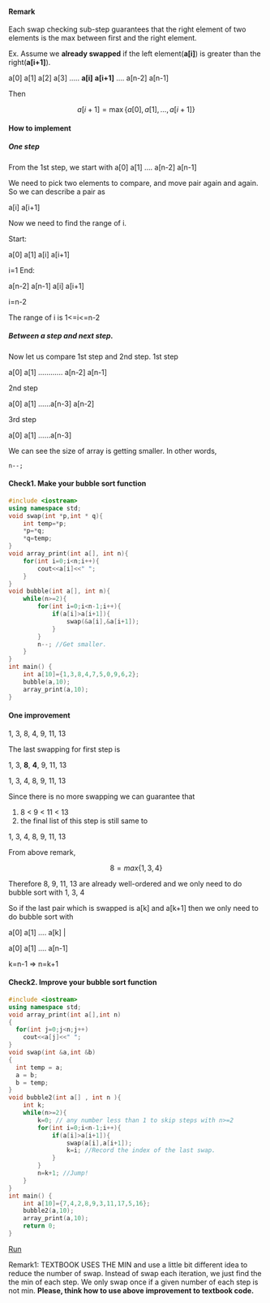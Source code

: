 #### Remark

 Each swap checking sub-step guarantees that  the right element of two elements is the max between first and 
the right element.

Ex. Assume we **already swapped** if the left element(**a[i]**) is greater than the right(**a[i+1]**).

a[0] a[1] a[2] a[3] ..... **a[i]** **a[i+1]**  .... a[n-2] a[n-1]

Then

$$ a[i+1] = \max \{ a[0],a[1],\ldots, a[i+1] \}$$

#### How to implement
##### One step
From the 1st step,
we start with
a[0] a[1] .... a[n-2] a[n-1]

We need to pick two elements to compare, and move pair again and again.
So we can describe a pair as

a[i] a[i+1]

Now we need to find the range of i.

Start:

a[0] a[1]
a[i] a[i+1]

i=1
End:

a[n-2] a[n-1]
a[i]   a[i+1]

i=n-2

The range of i is 1<=i<=n-2

##### Between a step and next step.
Now let us compare 1st step and 2nd step.
1st step

a[0] a[1] ............ a[n-2] a[n-1]

2nd step

a[0] a[1] ......a[n-3] a[n-2] 

3rd step

a[0] a[1] ......a[n-3]

We can see the size of array is getting smaller. In other words,
```
n--;
```
#### Check1. Make your bubble sort function

```c++
#include <iostream>
using namespace std;
void swap(int *p,int * q){
    int temp=*p;
    *p=*q;
    *q=temp;
}
void array_print(int a[], int n){
    for(int i=0;i<n;i++){
        cout<<a[i]<<" ";
    }
}
void bubble(int a[], int n){
    while(n>=2){
        for(int i=0;i<n-1;i++){
            if(a[i]>a[i+1]){
                swap(&a[i],&a[i+1]);
            }
        }
        n--; //Get smaller.
    }
}
int main() {
    int a[10]={1,3,8,4,7,5,0,9,6,2};
    bubble(a,10);
    array_print(a,10);
}
```
#### One improvement

1, 3, 8, 4, 9, 11, 13

The last swapping for first step is

1, 3, **8**, **4**, 9, 11, 13

1, 3, 4, 8, 9, 11, 13

Since there is no more swapping we can guarantee that

1. 8 < 9 < 11 < 13
2. the final list of this step is still same to

1, 3, 4, 8, 9, 11, 13

From above remark,

$$ 8 = max\{1, 3, 4\}$$

Therefore  8, 9, 11, 13 are already well-ordered 
and we only need to do bubble sort with 
1, 3, 4

So if the last pair which is swapped is a[k] and  a[k+1]
then we only need to do bubble sort with

a[0] a[1] .... a[k]  |

a[0] a[1] .... a[n-1]

k=n-1 => n=k+1

#### Check2. Improve your bubble sort function

```C++
#include <iostream>
using namespace std;
void array_print(int a[],int n)
{
  for(int j=0;j<n;j++)
    cout<<a[j]<<" ";
}
void swap(int &a,int &b)
{
  int temp = a;
  a = b;
  b = temp;
}
void bubble2(int a[] , int n ){
    int k;
    while(n>=2){
    	k=0; // any number less than 1 to skip steps with n>=2
        for(int i=0;i<n-1;i++){
            if(a[i]>a[i+1]){
                swap(a[i],a[i+1]);
                k=i; //Record the index of the last swap.
            }
        }
        n=k+1; //Jump!
    }
}
int main() {
	int a[10]={7,4,2,8,9,3,11,17,5,16};
	bubble2(a,10);
	array_print(a,10);
	return 0;
}
```
[Run](http://cpp.sh/6idq)

Remark1: TEXTBOOK USES THE MIN and use a little bit different idea to reduce the number of swap.
Instead of swap each iteration, we just find the the min of each step. We only swap once if a given number of each step is not min. **Please, think how to use above improvement to textbook code.**

